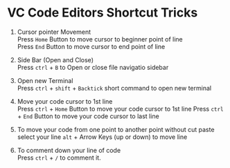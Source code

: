 # VC Code Editors Shortcut Tricks

1. Cursor pointer Movement <br>
   Press `Home` Button to move cursor to beginner point of line <br>
   Press `End` Button to move cursor to end point of line

2. Side Bar (Open and Close) <br>
   Press `ctrl` + `B` to Open or close file navigatio sidebar

3. Open new Terminal <br>
   Press `ctrl` + `shift` + `Backtick` short command to open new terminal

4. Move your code cursor to 1st line <br>
   Press `ctrl` + `Home` Button to move your code cursor to 1st line
   Press `ctrl` + `End` Button to move your code cursor to last line

5. To move your code from one point to another point without cut paste <br>
   select your line `alt` + Arrow Keys (up or down) to move line

6. To comment down your line of code <br>
   Press `ctrl` + `/` to comment it.
